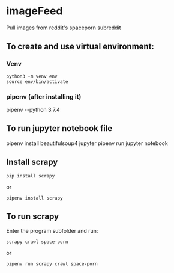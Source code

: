 # imageFeed

Pull images from reddit's spaceporn subreddit

## To create and use virtual environment:

### Venv

```
python3 -m venv env
source env/bin/activate
```

### pipenv (after installing it)

pipenv --python 3.7.4

## To run jupyter notebook file

pipenv install beautifulsoup4 jupyter
pipenv run jupyter notebook

## Install scrapy

`pip install scrapy`

or

`pipenv install scrapy`

## To run scrapy

Enter the program subfolder and run:

`scrapy crawl space-porn`

or

`pipenv run scrapy crawl space-porn`
